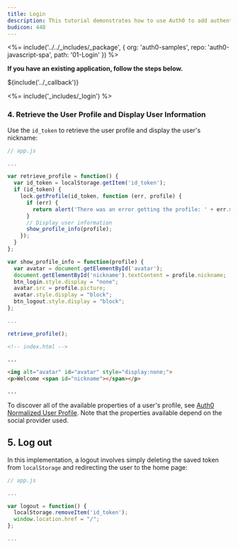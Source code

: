 ```yaml
---
title: Login
description: This tutorial demonstrates how to use Auth0 to add authentication and authorization to your web app
budicon: 448
---
```


<%= include('../../_includes/_package', {
  org: 'auth0-samples',
  repo: 'auth0-javascript-spa',
  path: '01-Login'
}) %>


**If you have an existing application, follow the steps below.**

${include('../\_callback')}

<%= include('_includes/_login') %>

### 4. Retrieve the User Profile and Display User Information

Use the `id_token` to retrieve the user profile and display the user's nickname:

```js
// app.js

...

var retrieve_profile = function() {
  var id_token = localStorage.getItem('id_token');
  if (id_token) {
    lock.getProfile(id_token, function (err, profile) {
      if (err) {
        return alert('There was an error getting the profile: ' + err.message);
      }
      // Display user information
      show_profile_info(profile);
    });
  }
};

var show_profile_info = function(profile) {
  var avatar = document.getElementById('avatar');
  document.getElementById('nickname').textContent = profile.nickname;
  btn_login.style.display = "none";
  avatar.src = profile.picture;
  avatar.style.display = "block";
  btn_logout.style.display = "block";
};

...

retrieve_profile();
```

```html
<!-- index.html -->

...

<img alt="avatar" id="avatar" style="display:none;">
<p>Welcome <span id="nickname"></span></p>

...
```

To discover all of the available properties of a user's profile, see [Auth0 Normalized User Profile](/user-profile). Note that the properties available depend on the social provider used.

## 5. Log out

In this implementation, a logout involves simply deleting the saved token from `localStorage` and redirecting the user to the home page:

```js
// app.js

...

var logout = function() {
  localStorage.removeItem('id_token');
  window.location.href = "/";
};

...
```
